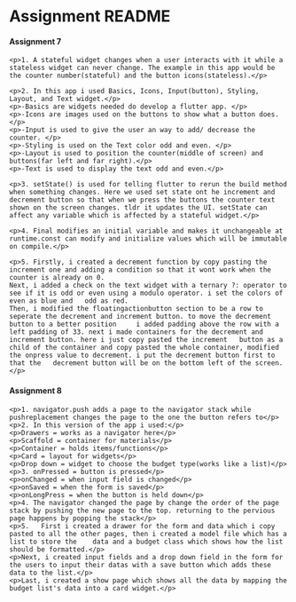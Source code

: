 <h1>Assignment README</h1>
<h4>Assignment 7</h4>

	<p>1. A stateful widget changes when a user interacts with it while a stateless widget can never change. The example in this app would be the counter number(stateful) and the button icons(stateless).</p>

	<p>2. In this app i used Basics, Icons, Input(button), Styling, Layout, and Text widget.</p>
	<p>-Basics are widgets needed do develop a flutter app. </p>
	<p>-Icons are images used on the buttons to show what a button does.</p> 
	<p>-Input is used to give the user an way to add/ decrease the counter. </p>
	<p>-Styling is used on the Text color odd and even. </p>
	<p>-Layout is used to position the counter(middle of screen) and buttons(far left and far right).</p>
	<p>-Text is used to display the text odd and even.</p>

	<p>3. setState() is used for telling flutter to rerun the build method when something changes. Here we used set state ont he increment and decrement button so that when we press the buttons the counter text shown on the screen changes. tldr it updates the UI. setState can affect any variable which is affected by a stateful widget.</p>

	<p>4. Final modifies an initial variable and makes it unchangeable at runtime.const can modify and initialize values which will be immutable on compile.</p>

	<p>5. Firstly, i created a decrement function by copy pasting the increment one and adding a condition so that it wont work when the counter is already on 0.
	Next, i added a check on the text widget with a ternary ?: operator to see if it is odd or even using a modulo operator. i set the colors of even as blue and 	odd as red.
	Then, i modified the floatingactionbutton section to be a row to seperate the decrement and increment button. to move the decrement button to a better position 	i added padding above the row with a left padding of 33. next i made containers for the decrement and increment button. here i just copy pasted the increment 	button as a child of the container and copy pasted the whole container, modified the onpress value to decrement. i put the decrement button first to that the 	decrement button will be on the bottom left of the screen.</p>

<h4>Assignment 8</h4>

	<p>1. navigator.push adds a page to the navigator stack while pushreplacement changes the page to the one the button refers to</p>
	<p>2. In this version of the app i used:</p>
	<p>Drawers = works as a navigator here</p>
	<p>Scaffold = container for materials</p>
	<p>Container = holds items/functions</p>
	<p>Card = layout for widgets</p>
	<p>Drop down = widget to choose the budget type(works like a list)</p>
	<p>3. onPressed = button is pressed</p>
	<p>onChanged = when input field is changed</p>
	<p>onSaved = when the form is saved</p>
	<p>onLongPress = when the button is held down</p>
	<p>4. The navigator changed the page by change the order of the page stack by pushing the new page to the top. returning to the pervious page happens by popping the stack</p>
	<p>5.	First i created a drawer for the form and data which i copy pasted to all the other pages, then i created a model file which has a list to store the 	data and a budget class which shows how the list should be formatted.</p>
	<p>Next, i created input fields and a drop down field in the form for the users to input their datas with a save button which adds these data to the list.</p>
	<p>Last, i created a show page which shows all the data by mapping the budget list's data into a card widget.</p>
